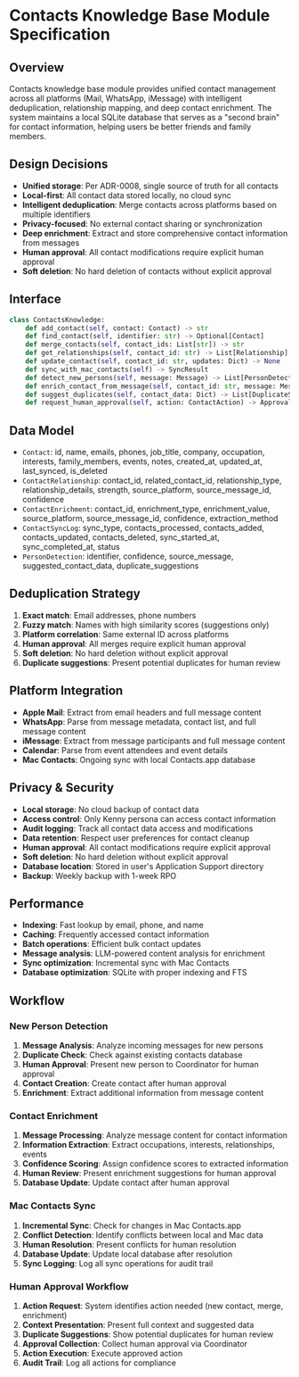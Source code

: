 # Contacts Knowledge Base Module Specification

## Overview
Contacts knowledge base module provides unified contact management across all platforms (Mail, WhatsApp, iMessage) with intelligent deduplication, relationship mapping, and deep contact enrichment. The system maintains a local SQLite database that serves as a "second brain" for contact information, helping users be better friends and family members.

## Design Decisions
- **Unified storage**: Per ADR-0008, single source of truth for all contacts
- **Local-first**: All contact data stored locally, no cloud sync
- **Intelligent deduplication**: Merge contacts across platforms based on multiple identifiers
- **Privacy-focused**: No external contact sharing or synchronization
- **Deep enrichment**: Extract and store comprehensive contact information from messages
- **Human approval**: All contact modifications require explicit human approval
- **Soft deletion**: No hard deletion of contacts without explicit approval

## Interface
```python
class ContactsKnowledge:
    def add_contact(self, contact: Contact) -> str
    def find_contact(self, identifier: str) -> Optional[Contact]
    def merge_contacts(self, contact_ids: List[str]) -> str
    def get_relationships(self, contact_id: str) -> List[Relationship]
    def update_contact(self, contact_id: str, updates: Dict) -> None
    def sync_with_mac_contacts(self) -> SyncResult
    def detect_new_persons(self, message: Message) -> List[PersonDetection]
    def enrich_contact_from_message(self, contact_id: str, message: Message) -> List[Enrichment]
    def suggest_duplicates(self, contact_data: Dict) -> List[DuplicateSuggestion]
    def request_human_approval(self, action: ContactAction) -> ApprovalRequest
```

## Data Model
- `Contact`: id, name, emails, phones, job_title, company, occupation, interests, family_members, events, notes, created_at, updated_at, last_synced, is_deleted
- `ContactRelationship`: contact_id, related_contact_id, relationship_type, relationship_details, strength, source_platform, source_message_id, confidence
- `ContactEnrichment`: contact_id, enrichment_type, enrichment_value, source_platform, source_message_id, confidence, extraction_method
- `ContactSyncLog`: sync_type, contacts_processed, contacts_added, contacts_updated, contacts_deleted, sync_started_at, sync_completed_at, status
- `PersonDetection`: identifier, confidence, source_message, suggested_contact_data, duplicate_suggestions

## Deduplication Strategy
1. **Exact match**: Email addresses, phone numbers
2. **Fuzzy match**: Names with high similarity scores (suggestions only)
3. **Platform correlation**: Same external ID across platforms
4. **Human approval**: All merges require explicit human approval
5. **Soft deletion**: No hard deletion without explicit approval
6. **Duplicate suggestions**: Present potential duplicates for human review

## Platform Integration
- **Apple Mail**: Extract from email headers and full message content
- **WhatsApp**: Parse from message metadata, contact list, and full message content
- **iMessage**: Extract from message participants and full message content
- **Calendar**: Parse from event attendees and event details
- **Mac Contacts**: Ongoing sync with local Contacts.app database

## Privacy & Security
- **Local storage**: No cloud backup of contact data
- **Access control**: Only Kenny persona can access contact information
- **Audit logging**: Track all contact data access and modifications
- **Data retention**: Respect user preferences for contact cleanup
- **Human approval**: All contact modifications require explicit approval
- **Soft deletion**: No hard deletion without explicit approval
- **Database location**: Stored in user's Application Support directory
- **Backup**: Weekly backup with 1-week RPO

## Performance
- **Indexing**: Fast lookup by email, phone, and name
- **Caching**: Frequently accessed contact information
- **Batch operations**: Efficient bulk contact updates
- **Message analysis**: LLM-powered content analysis for enrichment
- **Sync optimization**: Incremental sync with Mac Contacts
- **Database optimization**: SQLite with proper indexing and FTS

## Workflow

### New Person Detection
1. **Message Analysis**: Analyze incoming messages for new persons
2. **Duplicate Check**: Check against existing contacts database
3. **Human Approval**: Present new person to Coordinator for human approval
4. **Contact Creation**: Create contact after human approval
5. **Enrichment**: Extract additional information from message content

### Contact Enrichment
1. **Message Processing**: Analyze message content for contact information
2. **Information Extraction**: Extract occupations, interests, relationships, events
3. **Confidence Scoring**: Assign confidence scores to extracted information
4. **Human Review**: Present enrichment suggestions for human approval
5. **Database Update**: Update contact after human approval

### Mac Contacts Sync
1. **Incremental Sync**: Check for changes in Mac Contacts.app
2. **Conflict Detection**: Identify conflicts between local and Mac data
3. **Human Resolution**: Present conflicts for human resolution
4. **Database Update**: Update local database after resolution
5. **Sync Logging**: Log all sync operations for audit trail

### Human Approval Workflow
1. **Action Request**: System identifies action needed (new contact, merge, enrichment)
2. **Context Presentation**: Present full context and suggested data
3. **Duplicate Suggestions**: Show potential duplicates for human review
4. **Approval Collection**: Collect human approval via Coordinator
5. **Action Execution**: Execute approved action
6. **Audit Trail**: Log all actions for compliance
